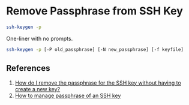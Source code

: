 # Remove Passphrase from SSH Key

```bash
ssh-keygen -p
```

One-liner with no prompts.

```bash
ssh-keygen -p [-P old_passphrase] [-N new_passphrase] [-f keyfile]
```

## References

1. [How do I remove the passphrase for the SSH key without having to create a new key?](https://stackoverflow.com/a/112409/6146580)
1. [How to manage passphrase of an SSH key](https://www.simplified.guide/ssh/set-remove-passphrase)

